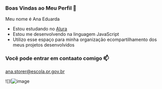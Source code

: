 ### Boas Vindas ao Meu Perfil 💙

Meu nome é Ana Eduarda

- Estou estudando no [Alura](https://www.alura.com.br)
- Estou me desenvolvendo na linguagem JavaScript
- Utilizo esse espaço para minha organização ecompartilhamento dos meus projetos desenvolvidos

### Você pode entrar em contaato comigo 📫

ana.storer@escola.pr.gov.br



![](![image](https://github.com/anaeduarda07/anaeduarda07/assets/147544110/8098beca-2dda-492a-bdcd-a523a20e97bf)
